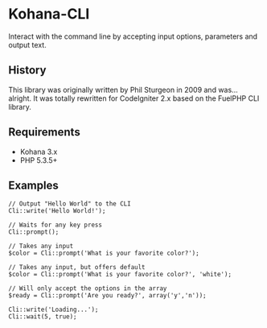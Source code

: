 # Kohana-CLI

Interact with the command line by accepting input options, parameters and output text.

## History

This library was originally written by Phil Sturgeon in 2009 and was... alright. It was totally rewritten for CodeIgniter 2.x based on the FuelPHP CLI library.

## Requirements

* Kohana 3.x
* PHP 5.3.5+

## Examples

	// Output "Hello World" to the CLI
	Cli::write('Hello World!');

	// Waits for any key press
	Cli::prompt();

	// Takes any input
	$color = Cli::prompt('What is your favorite color?');

	// Takes any input, but offers default
	$color = Cli::prompt('What is your favorite color?', 'white');

	// Will only accept the options in the array
	$ready = Cli::prompt('Are you ready?', array('y','n'));

	Cli::write('Loading...');
	Cli::wait(5, true);